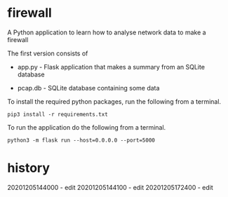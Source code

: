 # firewall
A Python application to learn how to analyse network data to make a firewall

The first version consists of

* app.py - Flask application that makes a summary from an SQLite database

* pcap.db - SQLite database containing some data

To install the required python packages, run the following from a terminal.

```pip3 install -r requirements.txt```

To run the application do the following from a terminal.

```python3 -m flask run --host=0.0.0.0 --port=5000```

# history
20201205144000 - edit
20201205144100 - edit
20201205172400 - edit
